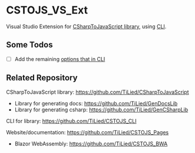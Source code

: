 # CSTOJS_VS_Ext

Visual Studio Extension for [CSharpToJavaScript library](https://github.com/TiLied/CSharpToJavaScript), using [CLI](https://github.com/TiLied/CSTOJS_CLI).

## Some Todos
- [ ] Add the remaining [options that in CLI](https://github.com/TiLied/CSTOJS_CLI/blob/47d9909c8ffbd93704c2679c67b99fab9854c73a/CSTOJS_CLI/Program.cs#L93)

## Related Repository 
CSharpToJavaScript library: https://github.com/TiLied/CSharpToJavaScript
- Library for generating docs: https://github.com/TiLied/GenDocsLib
- Library for generating csharp: https://github.com/TiLied/GenCSharpLib

CLI for library: https://github.com/TiLied/CSTOJS_CLI
  
Website/documentation: https://github.com/TiLied/CSTOJS_Pages
- Blazor WebAssembly: https://github.com/TiLied/CSTOJS_BWA
